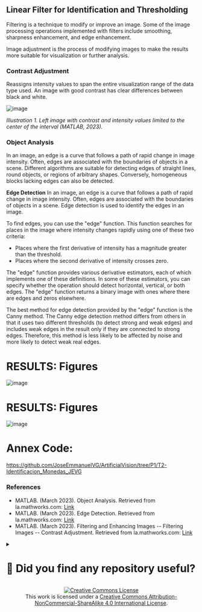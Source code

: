 ## **Linear Filter for Identification and Thresholding**

Filtering is a technique to modify or improve an image. Some of the image processing operations implemented with filters include smoothing, sharpness enhancement, and edge enhancement.

Image adjustment is the process of modifying images to make the results more suitable for visualization or further analysis.

### **Contrast Adjustment**
Reassigns intensity values to span the entire visualization range of the data type used. An image with good contrast has clear differences between black and white.


![image](https://github.com/JoseEmmanuelVG/ArtificialVision/assets/89156254/83e7f91f-ded3-4e67-885c-5d6f7a254154)

*Illustration 1. Left image with contrast and intensity values limited to the center of the interval (MATLAB, 2023).*


### **Object Analysis**
In an image, an edge is a curve that follows a path of rapid change in image intensity. Often, edges are associated with the boundaries of objects in a scene. Different algorithms are suitable for detecting edges of straight lines, round objects, or regions of arbitrary shapes. Conversely, homogeneous blocks lacking edges can also be detected.

**Edge Detection**
In an image, an edge is a curve that follows a path of rapid change in image intensity. Often, edges are associated with the boundaries of objects in a scene. Edge detection is used to identify the edges in an image.

To find edges, you can use the "edge" function. This function searches for places in the image where intensity changes rapidly using one of these two criteria:
- Places where the first derivative of intensity has a magnitude greater than the threshold.
- Places where the second derivative of intensity crosses zero.

The "edge" function provides various derivative estimators, each of which implements one of these definitions. In some of these estimators, you can specify whether the operation should detect horizontal, vertical, or both edges. The "edge" function returns a binary image with ones where there are edges and zeros elsewhere.

The best method for edge detection provided by the "edge" function is the Canny method. The Canny edge detection method differs from others in that it uses two different thresholds (to detect strong and weak edges) and includes weak edges in the result only if they are connected to strong edges. Therefore, this method is less likely to be affected by noise and more likely to detect weak real edges.

# **RESULTS: Figures**

![image](https://github.com/JoseEmmanuelVG/ArtificialVision/assets/89156254/3a659719-13bf-4a01-bab6-1308a38d4799)

# **RESULTS: Figures**

![image](https://github.com/JoseEmmanuelVG/ArtificialVision/assets/89156254/1725fc8f-2630-4bfe-844f-73e1f229e31f)



# Annex Code:
https://github.com/JoseEmmanuelVG/ArtificialVision/tree/P1/T2-Identificacion_Monedas_JEVG

### **References**
- MATLAB. (March 2023). Object Analysis. Retrieved from la.mathworks.com: [Link](https://la.mathworks.com/help/images/object-analysis.html)
- MATLAB. (March 2023). Edge Detection. Retrieved from la.mathworks.com: [Link](https://la.mathworks.com/help/images/edge-detection.html)
- MATLAB. (March 2023). Filtering and Enhancing Images -- Filtering Images -- Contrast Adjustment. Retrieved from la.mathworks.com: [Link](https://la.mathworks.com/help/images/image-enhancement-and-restoration.html)


<details>
  <summary> <H1> 🌟 Did you find any repository useful? </H1></summary>
  If any project has been helpful to you, consider giving it a ⭐ star in the repository and follow my GitHub account to stay tuned for future updates! 🚀

  In addition, I am always open to suggestions, recommendations or collaborations. Feel free to [get in touch](https://www.linkedin.com/in/vazquez-galan-jose-emmanuel-664968221) if you have any questions or ideas for improving this project. I'm excited for your feedback and contributions.

  Thank you for your interest and support! 😊
</details>


<p align="center">
<a rel="license" href="http://creativecommons.org/licenses/by-nc-sa/4.0/"><img alt="Creative Commons License" style="border-width:0" src="https://i.creativecommons.org/l/by-nc-sa/4.0/88x31.png" /></a><br />This work is licensed under a <a rel="license" href="http://creativecommons.org/licenses/by-nc-sa/4.0/">Creative Commons Attribution-NonCommercial-ShareAlike 4.0 International License</a>.
</p>
